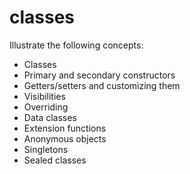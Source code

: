 # classes

Illustrate the following concepts:

* Classes
* Primary and secondary constructors
* Getters/setters and customizing them
* Visibilities
* Overriding
* Data classes
* Extension functions
* Anonymous objects
* Singletons
* Sealed classes
